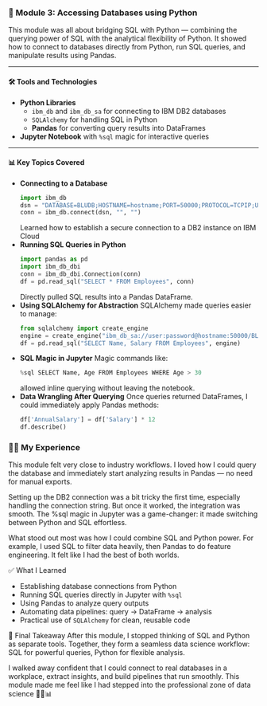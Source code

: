 ### 🔹 Module 3: Accessing Databases using Python

This module was all about bridging SQL with Python — combining the querying power of SQL with the analytical flexibility of Python. It showed how to connect to databases directly from Python, run SQL queries, and manipulate results using Pandas.

---

#### 🛠️ Tools and Technologies
- **Python Libraries**
  - `ibm_db` and `ibm_db_sa` for connecting to IBM DB2 databases  
  - `SQLAlchemy` for handling SQL in Python  
  - **Pandas** for converting query results into DataFrames  
- **Jupyter Notebook** with `%sql` magic for interactive queries

---

#### 📊 Key Topics Covered

- **Connecting to a Database**
  ```python
  import ibm_db
  dsn = "DATABASE=BLUDB;HOSTNAME=hostname;PORT=50000;PROTOCOL=TCPIP;UID=user;PWD=password;"
  conn = ibm_db.connect(dsn, "", "")
  ```
  Learned how to establish a secure connection to a DB2 instance on IBM Cloud
- **Running SQL Queries in Python**
  ```python
  import pandas as pd
  import ibm_db_dbi
  conn = ibm_db_dbi.Connection(conn)
  df = pd.read_sql("SELECT * FROM Employees", conn)
  ```
  Directly pulled SQL results into a Pandas DataFrame.
- **Using SQLAlchemy for Abstraction**
  SQLAlchemy made queries easier to manage:
  ```python
  from sqlalchemy import create_engine
  engine = create_engine("ibm_db_sa://user:password@hostname:50000/BLUDB")
  df = pd.read_sql("SELECT Name, Salary FROM Employees", engine)
  ```
- **SQL Magic in Jupyter**
  Magic commands like:
  ```python
  %sql SELECT Name, Age FROM Employees WHERE Age > 30
  ```
  allowed inline querying without leaving the notebook.
- **Data Wrangling After Querying**
  Once queries returned DataFrames, I could immediately apply Pandas methods:
  ```python
  df['AnnualSalary'] = df['Salary'] * 12
  df.describe()
  ```
### 🧑‍💻 My Experience
This module felt very close to industry workflows. I loved how I could query the database and immediately start analyzing results in Pandas — no need for manual exports.

Setting up the DB2 connection was a bit tricky the first time, especially handling the connection string. But once it worked, the integration was smooth. The %sql magic in Jupyter was a game-changer: it made switching between Python and SQL effortless.

What stood out most was how I could combine SQL and Python power. For example, I used SQL to filter data heavily, then Pandas to do feature engineering. It felt like I had the best of both worlds.

✅ What I Learned
- Establishing database connections from Python
- Running SQL queries directly in Jupyter with `%sql`
- Using Pandas to analyze query outputs
- Automating data pipelines: query → DataFrame → analysis
- Practical use of `SQLAlchemy` for clean, reusable code

🎯 Final Takeaway
After this module, I stopped thinking of SQL and Python as separate tools. Together, they form a seamless data science workflow: SQL for powerful queries, Python for flexible analysis.

I walked away confident that I could connect to real databases in a workplace, extract insights, and build pipelines that run smoothly. This module made me feel like I had stepped into the professional zone of data science 🚀🐍📊
